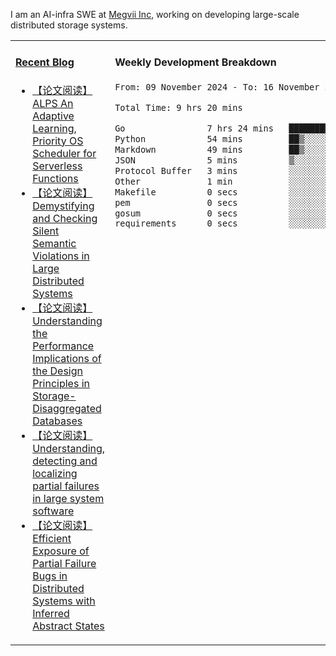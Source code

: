 I am an AI-infra SWE at [Megvii Inc](https://en.megvii.com/), working on developing large-scale distributed storage systems.

<table width="960px">
<tr>
<td valign="top" width="50%">

#### <a href="https://www.kongjun18.me" target="_blank">Recent Blog</a>

<!-- BLOG-POST-LIST:START -->
- [【论文阅读】ALPS An Adaptive Learning, Priority OS Scheduler for Serverless Functions](https://kongjun18.github.io/posts/alps-an-adaptive-learning-priority-os-scheduler-for-serverless-functions/)
- [【论文阅读】Demystifying and Checking Silent Semantic Violations in Large Distributed Systems](https://kongjun18.github.io/posts/demystifying-and-checking-silent-semantic-violations-in-large-distributed-systems/)
- [【论文阅读】Understanding the Performance Implications of the Design Principles in Storage-Disaggregated Databases](https://kongjun18.github.io/posts/understanding-the-performance-implications-of-the-design-principles-in-storage-disaggregated-databases/)
- [【论文阅读】Understanding, detecting and localizing partial failures in large system software](https://kongjun18.github.io/posts/understanding-detecting-and-localizing-partial-failures-in-large-system-software/)
- [【论文阅读】Efficient Exposure of Partial Failure Bugs in Distributed Systems with Inferred Abstract States](https://kongjun18.github.io/posts/efficient-exposure-of-partial-failure-bugs-in-distributed-systems-with-inferred-abstract-states/)
<!-- BLOG-POST-LIST:END -->

</td>
<td valign="top" width="50%">

#### Weekly Development Breakdown

<!--START_SECTION:waka-->

```txt
From: 09 November 2024 - To: 16 November 2024

Total Time: 9 hrs 20 mins

Go                7 hrs 24 mins   ████████████████████░░░░░   79.39 %
Python            54 mins         ██▒░░░░░░░░░░░░░░░░░░░░░░   09.81 %
Markdown          49 mins         ██▒░░░░░░░░░░░░░░░░░░░░░░   08.88 %
JSON              5 mins          ▒░░░░░░░░░░░░░░░░░░░░░░░░   00.91 %
Protocol Buffer   3 mins          ░░░░░░░░░░░░░░░░░░░░░░░░░   00.62 %
Other             1 min           ░░░░░░░░░░░░░░░░░░░░░░░░░   00.19 %
Makefile          0 secs          ░░░░░░░░░░░░░░░░░░░░░░░░░   00.17 %
pem               0 secs          ░░░░░░░░░░░░░░░░░░░░░░░░░   00.01 %
gosum             0 secs          ░░░░░░░░░░░░░░░░░░░░░░░░░   00.01 %
requirements      0 secs          ░░░░░░░░░░░░░░░░░░░░░░░░░   00.01 %
```

<!--END_SECTION:waka-->
</td>
</tr>

</table>
